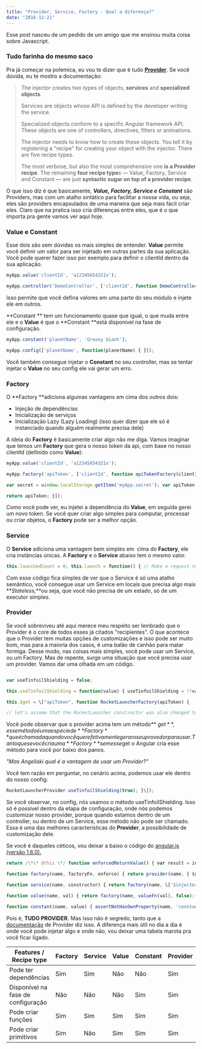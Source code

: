 ```yaml
---
title: "Provider, Service, Factory - Qual a diferença?"
date: "2016-12-21"
---
```


Esse post nasceu de um pedido de um amigo que me ensinou muita coisa sobre Javascript.

### Tudo farinha do mesmo saco

Pra já começar na polemica, eu vou te dizer que é tudo **[Provider](https://docs.angularjs.org/guide/providers)**. Se você dúvida, eu te mostro a documentação:

> The injector creates two types of objects, **services** and **specialized objects**.
> 
> Services are objects whose API is defined by the developer writing the service.
> 
> Specialized objects conform to a specific Angular framework API. These objects are one of controllers, directives, filters or animations.
> 
> The injector needs to know how to create these objects. You tell it by registering a "recipe" for creating your object with the injector. There are five recipe types.
> 
> The most verbose, but also the most comprehensive one **is a Provider recipe**. The remaining **four recipe type**s — Value, Factory, Service and Constant — are just **syntactic sugar on top of a provider recipe**.

O que isso diz é que basicamente, _**Value, Factory, Service e Constant**_ são Providers, mas com um atalho sintático para facilitar a nossa vida, ou seja, eles são providers encapsulados de uma maneira que seja mais fácil criar eles. Claro que na pratica isso cria diferenças entre eles, que é o que importa pra gente vamos ver aqui hoje.

### Value e Constant

Esse dois são sem dúvidas os mais simples de entender. **Value** permite você definir um valor para ser injetado em outras partes da sua aplicação. Você pode querer fazer isso por exemplo para definir o clientId dentro da sua aplicação. 
```js
myApp.value('clientId', 'a12345654321x');

myApp.controller('DemoController', ['clientId', function DemoController(clientId) { this.clientId = clientId; }]);
```

Isso permite que você defina valores em uma parte do seu módulo e injete ele em outros.

**Constant ** tem um funcionamento quase que igual, o que muda entre ele e o **Value** é que o **Constant **está disponível na fase de configuração. 

```js
myApp.constant('planetName', 'Greasy Giant');

myApp.config(['planetName', function(planetName) { }]);
```

Você também consegue injetar o **Constant** no seu controller, mas se tentar injetar o **Value** no seu config ele vai gerar um erro.

### Factory

O **Factory **adiciona algumas vantagens em cima dos outros dois:

- Injeção de dependências
- Inicialização de serviços
- Inicialização Lazy (Lazy Loading) (isso quer dizer que ele só é instanciado quando alguém realmente precisa dele)

A ideia do **Factory** é basicamente criar algo não me diga. Vamos imaginar que temos um **Factory** que gera o nosso token da api, com base no nosso clientId (definido como **Value**):

```js
myApp.value('clientId', 'a12345654321x');

myApp.factory('apiToken', ['clientId', function apiTokenFactory(clientId) { var encrypt = function(data1, data2) { // NSA-proof encryption algorithm: return (data1 + ':' + data2).toUpperCase(); };

var secret = window.localStorage.getItem('myApp.secret'); var apiToken = encrypt(clientId, secret);

return apiToken; }]);
```

Como você pode ver, eu injetei a dependência do **Value**, em seguida gerei um novo token. Se você quer criar algo simples para computar, processar ou criar objetos, o **Factory** pode ser a melhor opção.

### Service

O **Service** adiciona uma vantagem bem simples em  cima do **Factory**, ele cria instâncias únicas. A **Factory** e o **Service** abaixo tem o mesmo valor. 

```js
this.launchedCount = 0; this.launch = function() { // Make a request to the remote API and include the apiToken ... this.launchedCount++; } } myApp.factory('rocketLauncherFactory', \["apiToken", function(apiToken) { return new RocketLauncher(apiToken); }\]); myApp.service('rocketLauncherService', \["apiToken", RocketLauncher\]);

```
Com esse código fica simples de ver que o Service é só uma atalho semântico, você consegue usar um Service em locais que precisa algo mais **_Stateless,_**ou seja, que você não precisa de um estado, só de um executor simples.

### Provider

Se você sobreviveu até aqui merece meu respeito ser lembrado que o Provider é o core de todos esses já citados "recipientes". O que acontece que o Provider tem muitas opções de customizações e isso pode ser muito bom, mas para a maioria dos casos, é uma balão de canhão para matar formiga. Desse modo, nas coisas mais simples, você pode usar um Service, ou um Factory. Mas de repente, surge uma situação que você precisa usar um provider. Vamos dar uma olhada em um código. 

```js 

var useTinfoilShielding = false;

this.useTinfoilShielding = function(value) { useTinfoilShielding = !!value; };

this.$get = \["apiToken", function RocketLauncherFactory(apiToken) {

// let's assume that the RocketLauncher constructor was also changed to // accept and use the useTinfoilShielding argument return new RocketLauncher(apiToken, useTinfoilShielding); }\]; });
```

Você pode observar que o provider acima tem um método** $get**, esse método é uma espécie de **Factory** que é chamada quando você quer efetivamente gerar o seu provedor para usar. Tanto que se você cria uma **Factory** sem esse $get o Angular cria esse método para você por baixo dos panos.

_"Mas Angeliski qual é a vantagem de usar um Provider?"_

Você tem razão em perguntar, no cenário acima, podemos usar ele dentro do nosso config:

```js
RocketLauncherProvider.useTinfoilShielding(true); }\]);

```

Se você observar, no config, nós usamos o método useTinfoilShielding. Isso só é possível dentro da etapa de configuração, onde nós podemos customizar nosso provider, porque quando estamos dentro de um controller, ou dentro de um Service, esse método não pode ser chamado. Essa é uma das melhores características do **Provider**, a possibilidade de customização dele.

Se você é daqueles céticos, vou deixar a baixo o código do [angular.js (versão 1.6.0).](https://cdnjs.cloudflare.com/ajax/libs/angular.js/1.6.0/angular.js) 

```js 
return /\*\* @this \*/ function enforcedReturnValue() { var result = instanceInjector.invoke(factory, this); if (isUndefined(result)) { throw $injectorMinErr('undef', 'Provider \\'{0}\\' must return a value from $get factory method.', name); } return result; }; }

function factory(name, factoryFn, enforce) { return provider(name, { $get: enforce !== false ? enforceReturnValue(name, factoryFn) : factoryFn }); }

function service(name, constructor) { return factory(name, \['$injector', function($injector) { return $injector.instantiate(constructor); }\]); }

function value(name, val) { return factory(name, valueFn(val), false); }

function constant(name, value) { assertNotHasOwnProperty(name, 'constant'); providerCache\[name\] = value; instanceCache\[name\] = value; }
```

Pois é, **TUDO PROVIDER.** Mas isso não é segredo, tanto que a [documentação](https://docs.angularjs.org/guide/providers) de Provider diz isso. A diferença mais útil no dia a dia é onde você pode injetar algo e onde não, vou deixar uma tabela marota pra você ficar ligado.

|Features / Recipe type|Factory|Service|Value|Constant|Provider|
|--- |--- |--- |--- |--- |--- |
|Pode ter dependências|Sim|Sim|Não|Não|Sim|
|Disponível na fase de configuração|Não|Não|Não|Sim|Sim|
|Pode criar funções|Sim|Sim|Sim|Sim|Sim|
|Pode criar primitivos|Sim|Não|Sim|Sim|Sim|

 

<Signature />